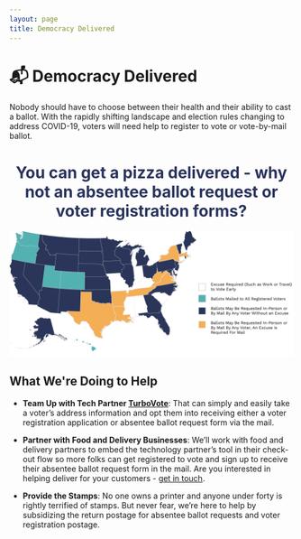 ```yaml
---
layout: page
title: Democracy Delivered
---
```


# 📬 Democracy Delivered

Nobody should have to choose between their health and their ability to cast a ballot. With the rapidly shifting landscape and election rules changing to address COVID-19, voters will need help to register to vote or vote-by-mail ballot.

<h1 style="color: #29335c; text-align: center">You can get a pizza delivered - why not an absentee ballot request or voter registration forms?</h1>

![](/images/vbm-map.png)

## What We're Doing to Help

* **Team Up with Tech Partner [TurboVote](https://turbovote.org/)**: That can simply and easily take a voter’s address information and opt them into receiving either a voter registration application or absentee ballot request form via the mail.

* **Partner with Food and Delivery Businesses**: We’ll work with food and delivery partners to embed the technology partner’s tool in their check-out flow so more folks can get registered to vote and sign up to receive their absentee ballot request form in the mail. Are you interested in helping deliver for your customers - [get in touch](mailto:democracydelivered@polls.pizza).

* **Provide the Stamps**: No one owns a printer and anyone under forty is rightly terrified of stamps. But never fear, we’re here to help by subsidizing the return postage for absentee ballot requests and voter registration postage.
